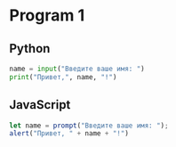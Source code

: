 # Program 1
## Python
```python 
name = input("Введите ваше имя: ")  
print("Привет,", name, "!")
```
## JavaScript
```javascript
let name = prompt("Введите ваше имя: ");
alert("Привет, " + name + "!")
```




